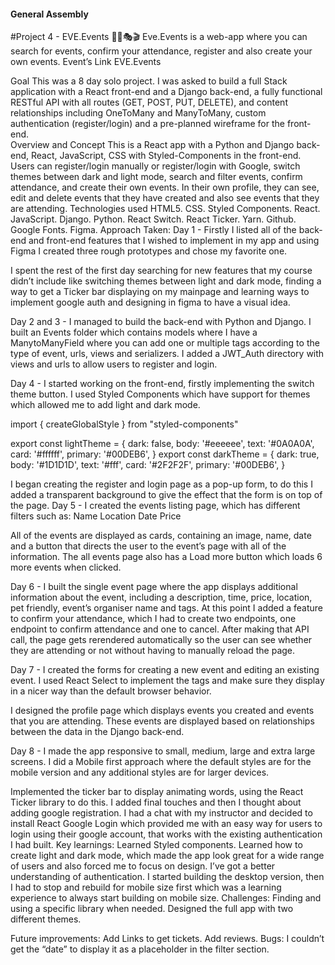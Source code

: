 #### General Assembly
#Project 4 - EVE.Events 🕺🏻🎭🎬
Eve.Events is a web-app where you can search for events, confirm your attendance, register and also create your own events. 
Event’s Link
EVE.Events

Goal 
This was a 8 day solo project. I was asked to build a full Stack application with a React front-end and a Django back-end, a fully functional RESTful API with all routes (GET, POST, PUT, DELETE), and content relationships including OneToMany and  ManyToMany, custom authentication (register/login) and a pre-planned wireframe for the front-end.  
Overview and Concept 
This is a React app with a Python and Django back-end, React, JavaScript, CSS with Styled-Components in the front-end. Users can register/login manually or register/login with Google, switch themes between dark and light mode, search and filter events, confirm attendance, and create their own events. In their own profile, they can see, edit and delete events that they have created and also see events that they are attending.
Technologies used
HTML5.
CSS.
Styled Components.
React.
JavaScript.
Django.
Python.
React Switch.
React Ticker.
Yarn.
Github.
Google Fonts.
Figma.
Approach Taken:
Day 1 - Firstly I listed all of the back-end and front-end features that I wished to implement in my app and using Figma I created three rough prototypes and chose my favorite one.


I spent the rest of the first day searching for new features that my course didn’t include like switching themes between light and dark mode, finding a way to get a Ticker bar displaying on my mainpage and learning ways to implement google auth and designing in figma to have a visual idea.

Day 2 and 3 - I managed to build the back-end with Python and Django. I built an Events folder which contains models where I have a ManytoManyField where you can add one or multiple tags according to the type of event, urls, views and serializers. 
I added a JWT_Auth directory with views and urls to allow users to register and login.

Day 4 - I started working on the front-end, firstly implementing the switch theme button. I used Styled Components which have support for themes which allowed me to add light and dark mode.

import { createGlobalStyle } from "styled-components"
 
export const lightTheme = {
 dark: false,
 body: '#eeeeee',
 text: '#0A0A0A',
 card: '#ffffff',
 primary: '#00DEB6',
}
export const darkTheme = {
 dark: true,
 body: '#1D1D1D',
 text: '#fff',
 card: '#2F2F2F',
 primary: '#00DEB6',
}

 



I began creating the register and login page as a pop-up form, to do this I added  a transparent background to give the effect that the form is on top of the page.
Day 5 - I created the events listing page, which has different filters such as: 
Name
Location
Date
Price

All of the events are displayed as cards, containing an image, name, date and a button that directs the user to the event’s page with all of the information. The all events page also has a Load more button which loads 6 more events when clicked.

Day 6 - I built the single event page where the app displays additional information about the event, including a description, time, price, location, pet friendly, event’s organiser name and tags. At this point I added a feature to confirm your attendance, which I had to create two endpoints, one endpoint to confirm attendance and one to cancel. After making that API call, the page gets rerendered automatically so the user can see whether they are attending or not without having to manually reload the page.

Day 7 - I created the forms for creating a new event and editing an existing event. I used React Select to implement the tags and make sure they display in a nicer way than the default browser behavior.



I designed the profile page which displays events you created and events that you are attending. These events are displayed based on relationships between the data in the Django back-end.

Day 8 - I made the app responsive to small, medium, large and extra large screens. I did a Mobile first approach where the default styles are for the mobile version and any additional styles are for larger devices.

Implemented the ticker bar to display animating words, using the React Ticker library to do this. I added final touches and then I thought about adding google registration. I had a chat with my instructor and decided to install React Google Login which provided me with an easy way for users to login using their google account, that works with the existing authentication I had built.
Key learnings:
Learned Styled components.
Learned how to create light and dark mode, which made the app look great for a wide range of users and also forced me to focus on design.
I’ve got a better understanding of authentication.
I started building the desktop version, then I had to stop and rebuild for mobile size first which was a learning experience to always start building on mobile size.
Challenges:
Finding and using a specific library when needed.
Designed the full app with two different themes.
 
Future improvements:
Add Links to get tickets.
Add reviews.
Bugs:
I couldn’t get the “date” to display it as a placeholder in the filter section.
